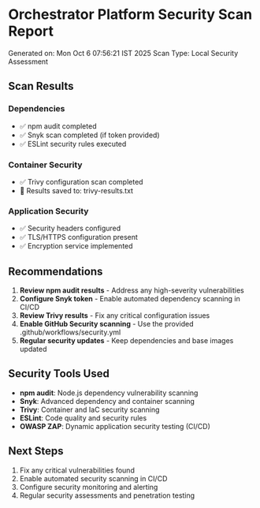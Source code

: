# Orchestrator Platform Security Scan Report

Generated on: Mon Oct  6 07:56:21 IST 2025
Scan Type: Local Security Assessment

## Scan Results

### Dependencies
- ✅ npm audit completed
- ✅ Snyk scan completed (if token provided)
- ✅ ESLint security rules executed

### Container Security
- ✅ Trivy configuration scan completed
- 📄 Results saved to: trivy-results.txt

### Application Security
- ✅ Security headers configured
- ✅ TLS/HTTPS configuration present
- ✅ Encryption service implemented

## Recommendations

1. **Review npm audit results** - Address any high-severity vulnerabilities
2. **Configure Snyk token** - Enable automated dependency scanning in CI/CD
3. **Review Trivy results** - Fix any critical configuration issues
4. **Enable GitHub Security scanning** - Use the provided .github/workflows/security.yml
5. **Regular security updates** - Keep dependencies and base images updated

## Security Tools Used

- **npm audit**: Node.js dependency vulnerability scanning
- **Snyk**: Advanced dependency and container scanning
- **Trivy**: Container and IaC security scanning
- **ESLint**: Code quality and security rules
- **OWASP ZAP**: Dynamic application security testing (CI/CD)

## Next Steps

1. Fix any critical vulnerabilities found
2. Enable automated security scanning in CI/CD
3. Configure security monitoring and alerting
4. Regular security assessments and penetration testing
